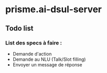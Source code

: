# prisme.ai-dsul-server

## Todo list
### List des specs à faire :
- Demande d'action
- Demande au NLU (Talk/Slot filling)
- Envoyer un message de réponse
